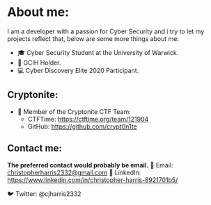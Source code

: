 # About me:

I am a developer with a passion for Cyber Security and i try to let my projects reflect that, below are some more things about me:

- 🎓 Cyber Security Student at the University of Warwick.
- 📜 GCIH Holder.
- 💻 Cyber Discovery Elite 2020 Participant.


## Cryptonite:
- 🚩 Member of the Cryptonite CTF Team:
    - CTFTime: https://ctftime.org/team/121904
    - GitHub:  https://github.com/crypt0n1te
    
## Contact me:
**The preferred contact would probably be email.**
📧 Email: christopherharris2332@gmail.com
💼 LinkedIn: https://www.linkedin.com/in/christopher-harris-8921701b5/

🐦 Twitter:  @cjharris2332
